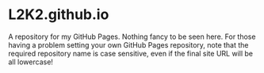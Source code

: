 # L2K2.github.io

A repository for my GitHub Pages. Nothing fancy to be seen here. For those having a problem setting your own GitHub Pages repository, note that the required repository name is case sensitive, even if the final site URL will be all lowercase!
